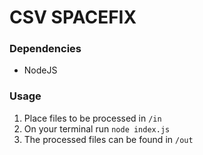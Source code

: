 # CSV SPACEFIX

### Dependencies
* NodeJS

### Usage
1. Place files to be processed in `/in`
2. On your terminal run `node index.js`
3. The processed files can be found in `/out`
